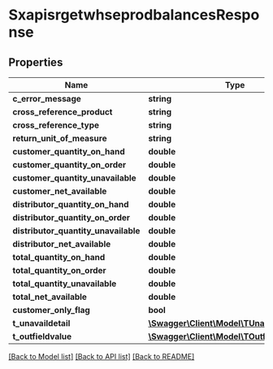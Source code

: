 # SxapisrgetwhseprodbalancesResponse

## Properties
Name | Type | Description | Notes
------------ | ------------- | ------------- | -------------
**c_error_message** | **string** |  | [optional] 
**cross_reference_product** | **string** |  | [optional] 
**cross_reference_type** | **string** |  | [optional] 
**return_unit_of_measure** | **string** |  | [optional] 
**customer_quantity_on_hand** | **double** |  | [optional] 
**customer_quantity_on_order** | **double** |  | [optional] 
**customer_quantity_unavailable** | **double** |  | [optional] 
**customer_net_available** | **double** |  | [optional] 
**distributor_quantity_on_hand** | **double** |  | [optional] 
**distributor_quantity_on_order** | **double** |  | [optional] 
**distributor_quantity_unavailable** | **double** |  | [optional] 
**distributor_net_available** | **double** |  | [optional] 
**total_quantity_on_hand** | **double** |  | [optional] 
**total_quantity_on_order** | **double** |  | [optional] 
**total_quantity_unavailable** | **double** |  | [optional] 
**total_net_available** | **double** |  | [optional] 
**customer_only_flag** | **bool** |  | [optional] 
**t_unavaildetail** | [**\Swagger\Client\Model\TUnavaildetailResp**](TUnavaildetailResp.md) |  | [optional] 
**t_outfieldvalue** | [**\Swagger\Client\Model\TOutfieldvalueResp**](TOutfieldvalueResp.md) |  | [optional] 

[[Back to Model list]](../README.md#documentation-for-models) [[Back to API list]](../README.md#documentation-for-api-endpoints) [[Back to README]](../README.md)


